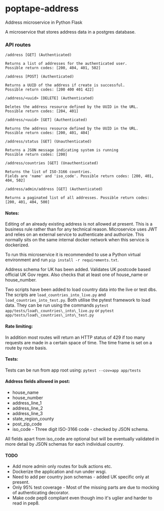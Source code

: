 # poptape-address
Address microservice in Python Flask

A microservice that stores address data in a postgres database.

### API routes

```
/address [GET] (Authenticated)

Returns a list of addresses for the authenticated user. 
Possible return codes: [200, 404, 401, 502]

/address [POST] (Authenticated)

Returns a UUID of the address if create is successful. 
Possible return codes: [200 400 401 422]

/address/<uuid> [DELETE] (Authenticated)

Deletes the address resource defined by the UUID in the URL. 
Possible return codes: [204, 401]

/address/<uuid> [GET] (Authenticated)

Returns the address resource defined by the UUID in the URL. 
Possible return codes: [200, 401, 404]

/address/status [GET] (Unauthenticated)

Returns a JSON message indicating system is running 
Possible return codes: [200]

/address/countries [GET] (Unauthenticated)

Returns the list of ISO-3166 countries. 
Fields are 'name' and 'iso_code'. Possible return codes: [200, 401, 404, 502]

/address/admin/address [GET] (Authenticated)

Returns a paginated list of all addresses. Possible return codes: [200, 401, 404, 500] 
```

#### Notes:
Editing of an already existing address is not allowed at present. This is a business rule rather than for any technical reason. Microservice uses JWT and relies on an external service to authenticate and authorize. This normally sits on the same internal docker network when this service is dockerized. 

To run this microservice it is recommended to use a Python virtual environment and run `pip install -r requirements.txt`. 

Address schema for UK has been added. Validates UK postcode based official UK Gov regex. Also checks that at least one of house\_name or house\_number.

Two scripts have been added to load country data into the live or test dbs. The scripts are `load_countries_into_live.py` and `load_countries_into_test.py`. Both utilise the pytest framework to load data. They can be run using the commands `pytest app/tests/load\_countries\_into\_live.py` or `pytest app/tests/load\_countries\_into\_test.py`

#### Rate limiting:
In addition most routes will return an HTTP status of 429 if too many requests are made in a certain space of time. The time frame is set on a route by route basis.

#### Tests:
Tests can be run from app root using: `pytest --cov=app app/tests`

#### Address fields allowed in post:
* house\_name
* house\_number
* address\_line\_1
* address\_line\_2
* address\_line\_3
* state\_region\_county
* post\_zip\_code
* iso\_code - Three digit ISO-3166 code - checked by JSON schema.

All fields apart from iso\_code are optional but will be eventually validated in more detail by JSON schemas for each individual country. 

#### TODO
* Add more admin only routes for bulk actions etc.
* Dockerize the application and run under wsgi.
* Need to add per country json schemas - added UK specific only at present.
* Only 95% test coverage - Most of the missing parts are due to mocking of authenticating decorator.
* Make code pep8 compliant even though imo it's uglier and harder to read in pep8.

